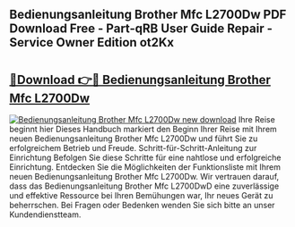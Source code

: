 ## Bedienungsanleitung Brother Mfc L2700Dw PDF Download Free - Part-qRB User Guide Repair - Service Owner Edition ot2Kx

# <h2><a href="http://df4qsmn.blite.top/?on=Bedienungsanleitung+Brother+Mfc+L2700Dw">🔗Download 👉🔴 Bedienungsanleitung Brother Mfc L2700Dw</a></h2>

[![Bedienungsanleitung Brother Mfc L2700Dw new download](https://i.imgur.com/lujVjoI.png)](http://df4qsmn.blite.top/?on=Bedienungsanleitung+Brother+Mfc+L2700Dw)
Ihre Reise beginnt hier Dieses Handbuch markiert den Beginn Ihrer Reise mit Ihrem neuen Bedienungsanleitung Brother Mfc L2700Dw und führt Sie zu erfolgreichem Betrieb und Freude. Schritt-für-Schritt-Anleitung zur Einrichtung Befolgen Sie diese Schritte für eine nahtlose und erfolgreiche Einrichtung. Entdecken Sie die Möglichkeiten der Funktionsliste mit Ihrem neuen Bedienungsanleitung Brother Mfc L2700Dw. Wir vertrauen darauf, dass das Bedienungsanleitung Brother Mfc L2700DwD eine zuverlässige und effektive Ressource bei Ihren Bemühungen war, Ihr neues Gerät zu beherrschen. Bei Fragen oder Bedenken wenden Sie sich bitte an unser Kundendienstteam.
